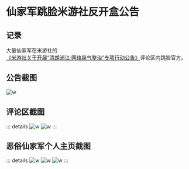 # 仙家军跳脸米游社反开盒公告

## 记录
大量仙家军在米游社的[《米游社关于开展“清朗浦江·网络戾气整治”专项行动公告》](https://www.miyoushe.com/dby/article/46095752)评论区内跳脸官方。

## 公告截图
![w](./1.jpg)

## 评论区截图
::: details
![w](./2.jpg)
![w](./3.jpg)
:::
## 恶俗仙家军个人主页截图
::: details
![w](./4.jpg)
![w](./5.jpg)
![w](./6.jpg)
:::